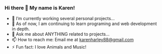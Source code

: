 ### Hi there 👋 My name is Karen!

- 🔭 I’m currently working several personal projects...
- 🌱 As of now, I am continuing to learn programing and web development in depth.
- 💬 Ask me about ANYTHING related to projects...
- 📫 How to reach me: Email me at karenharley88@gmail.com
- ⚡ Fun fact: I love Animals and Music!

<!--
**KarenHarley/KarenHarley** is a ✨ _special_ ✨ repository because its `README.md` (this file) appears on your GitHub profile.

Here are some ideas to get you started:

- 🔭 I’m currently working on ...
- 🌱 I’m currently learning ...
- 👯 I’m looking to collaborate on ...
- 🤔 I’m looking for help with ...
- 💬 Ask me about ...
- 📫 How to reach me: ...
- 😄 Pronouns: ...
- ⚡ Fun fact: ...
-->

